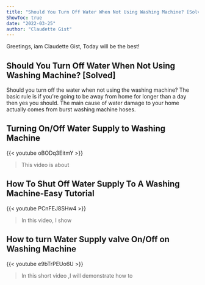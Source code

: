 ```yaml
---
title: "Should You Turn Off Water When Not Using Washing Machine? [Solved]"
ShowToc: true 
date: "2022-03-25"
author: "Claudette Gist" 
---
```


Greetings, iam Claudette Gist, Today will be the best!
## Should You Turn Off Water When Not Using Washing Machine? [Solved]
Should you turn off the water when not using the washing machine? The basic rule is if you're going to be away from home for longer than a day then yes you should. The main cause of water damage to your home actually comes from burst washing machine hoses.

## Turning On/Off Water Supply to Washing Machine
{{< youtube oBODq3EitmY >}}
>This video is about 

## How To Shut Off Water Supply To A Washing Machine-Easy Tutorial
{{< youtube PCnFEJ8SHw4 >}}
>In this video, I show 

## How to turn Water Supply valve On/Off on Washing Machine
{{< youtube e9bTrPEUo6U >}}
>In this short video ,I will demonstrate how to 

